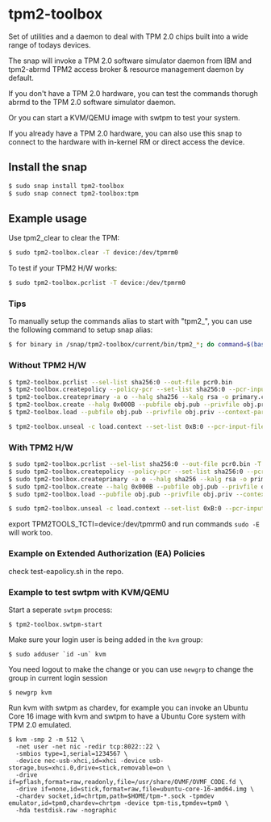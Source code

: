 # tpm2-toolbox

Set of utilities and a daemon to deal with TPM 2.0 chips built into a wide range of todays devices.

The snap will invoke a TPM 2.0 software simulator daemon from IBM and tpm2-abrmd TPM2 access broker & resource management daemon by default.

If you don't have a TPM 2.0 hardware, you can test the commands thorugh abrmd to the TPM 2.0 software simulator daemon.

Or you can start a KVM/QEMU image with swtpm to test your system.

If you already have a TPM 2.0 hardware, you can also use this snap to connect to the hardware with in-kernel RM or direct access the device.

## Install the snap

```bash
$ sudo snap install tpm2-toolbox
$ sudo snap connect tpm2-toolbox:tpm
```

## Example usage

Use tpm2_clear to clear the TPM:
```bash
$ sudo tpm2-toolbox.clear -T device:/dev/tpmrm0
```

To test if your TPM2 H/W works:
```bash
$ sudo tpm2-toolbox.pcrlist -T device:/dev/tpmrm0
```

### Tips
To manually setup the commands alias to start with "tpm2_", you can use the following command to setup snap alias:

```bash
$ for binary in /snap/tpm2-toolbox/current/bin/tpm2_*; do command=$(basename $binary | cut -c 6-); sudo snap alias tpm2-toolbox.$(echo $command | sed 's/_/-/g') tpm2_$command; done
```

### Without TPM2 H/W

```bash
$ tpm2-toolbox.pcrlist --sel-list sha256:0 --out-file pcr0.bin
$ tpm2-toolbox.createpolicy --policy-pcr --set-list sha256:0 --pcr-input-file pcr0.bin --policy-file policy.digest
$ tpm2-toolbox.createprimary -a o --halg sha256 --kalg rsa -o primary.context
$ tpm2-toolbox.create --halg 0x000B --pubfile obj.pub --privfile obj.priv --context-parent primary.context -L policy.digest --object-attributes 0x492 -I- <<< "MYSECRET"
$ tpm2-toolbox.load --pubfile obj.pub --privfile obj.priv --context-parent primary.context --name load.name --out-context load.context

$ tpm2-toolbox.unseal -c load.context --set-list 0xB:0 --pcr-input-file pcr0.bin
```

### With TPM2 H/W

```bash
$ sudo tpm2-toolbox.pcrlist --sel-list sha256:0 --out-file pcr0.bin -T device:/dev/tpmrm0
$ sudo tpm2-toolbox.createpolicy --policy-pcr --set-list sha256:0 --pcr-input-file pcr0.bin --policy-file policy.digest -T device:/dev/tpmrm0
$ sudo tpm2-toolbox.createprimary -a o --halg sha256 --kalg rsa -o primary.context -T device:/dev/tpmrm0
$ sudo tpm2-toolbox.create --halg 0x000B --pubfile obj.pub --privfile obj.priv --context-parent primary.context -L policy.digest --object-attributes 0x492 -I- <<< "MYSECRET" -T device:/dev/tpmrm0
$ sudo tpm2-toolbox.load --pubfile obj.pub --privfile obj.priv --context-parent primary.context --name load.name --out-context load.context -T device:/dev/tpmrm0

$ sudo tpm2-toolbox.unseal -c load.context --set-list 0xB:0 --pcr-input-file pcr0.bin -T device:/dev/tpmrm0
```

export TPM2TOOLS_TCTI=device:/dev/tpmrm0 and run commands `sudo -E` will work too.

### Example on Extended Authorization (EA) Policies

check test-eapolicy.sh in the repo.

### Example to test swtpm with KVM/QEMU

Start a seperate `swtpm` process:
```
$ tpm2-toolbox.swtpm-start
```
Make sure your login user is being added in the `kvm` group:
```
$ sudo adduser `id -un` kvm
```
You need logout to make the change or you can use `newgrp` to change the group in current login session
```
$ newgrp kvm
```

Run kvm with swtpm as chardev, for example you can invoke an Ubuntu Core 16 image
with kvm and swtpm to have a Ubuntu Core system with TPM 2.0 emulated.

```
$ kvm -smp 2 -m 512 \
  -net user -net nic -redir tcp:8022::22 \
  -smbios type=1,serial=1234567 \
  -device nec-usb-xhci,id=xhci -device usb-storage,bus=xhci.0,drive=stick,removable=on \
  -drive if=pflash,format=raw,readonly,file=/usr/share/OVMF/OVMF_CODE.fd \
  -drive if=none,id=stick,format=raw,file=ubuntu-core-16-amd64.img \
  -chardev socket,id=chrtpm,path=$HOME/tpm-*.sock -tpmdev emulator,id=tpm0,chardev=chrtpm -device tpm-tis,tpmdev=tpm0 \
  -hda testdisk.raw -nographic
```
